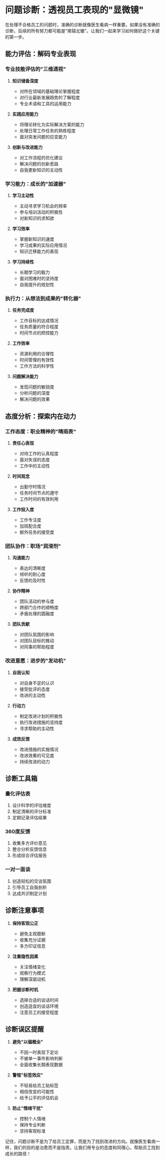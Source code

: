 # 问题诊断：透视员工表现的"显微镜"

在处理不合格员工的问题时，准确的诊断就像医生看病一样重要。如果没有准确的诊断，后续的所有努力都可能是"南辕北辙"。让我们一起来学习如何做好这个关键的第一步。

## 能力评估：解码专业表现

### 专业技能评估的"三维透视"

1. **知识储备深度**
   - 对所在领域的基础理论掌握程度
   - 对行业最新发展趋势的了解程度
   - 专业术语和工具的运用能力

2. **实践应用能力**
   - 将理论转化为实际解决方案的能力
   - 处理日常工作任务的熟练程度
   - 面对突发问题的应变能力

3. **创新与改进能力**
   - 对工作流程的优化建议
   - 解决问题的创新思路
   - 自我更新知识的主动性

### 学习能力：成长的"加速器"

1. **学习主动性**
   - 主动寻求学习机会的频率
   - 参与培训活动的积极性
   - 对新知识的求知欲

2. **学习效率**
   - 掌握新知识的速度
   - 学习成果的实际应用情况
   - 知识迁移能力的表现

3. **学习持续性**
   - 长期学习的毅力
   - 面对困难时的坚持度
   - 自我提升的规划性

### 执行力：从想法到成果的"转化器"

1. **任务完成度**
   - 工作目标的达成情况
   - 任务质量的符合程度
   - 时间节点的把控能力

2. **工作效率**
   - 资源利用的合理性
   - 时间管理的有效性
   - 工作方法的科学性

3. **问题解决能力**
   - 发现问题的敏锐度
   - 分析问题的深度
   - 解决问题的效果

## 态度分析：探索内在动力

### 工作态度：职业精神的"晴雨表"

1. **责任心表现**
   - 对待工作的认真程度
   - 面对失误的态度
   - 工作中的主动性

2. **时间观念**
   - 出勤守时情况
   - 任务时间节点的遵守
   - 工作时间的有效利用

3. **工作投入度**
   - 工作专注度
   - 加班配合度
   - 额外任务的接受度

### 团队协作：职场"润滑剂"

1. **沟通能力**
   - 表达的清晰度
   - 倾听的耐心度
   - 反馈的及时性

2. **协作精神**
   - 团队活动的参与度
   - 跨部门合作的顺畅度
   - 矛盾处理的圆融度

3. **团队贡献**
   - 对团队氛围的影响
   - 对团队目标的推动
   - 对同事的帮助程度

### 改进意愿：进步的"发动机"

1. **自我认知**
   - 对自身不足的认识
   - 接受批评的态度
   - 改进的主动性

2. **行动力**
   - 制定改进计划的积极性
   - 执行改进措施的坚持度
   - 寻求帮助的主动性

3. **成效反馈**
   - 改进措施的实施情况
   - 改进效果的可见度
   - 持续改进的动力

## 诊断工具箱

### 量化评估表
1. 设计科学的评估维度
2. 制定清晰的评分标准
3. 定期记录评估结果

### 360度反馈
1. 收集多方评价意见
2. 整合分析反馈信息
3. 形成综合评估报告

### 一对一面谈
1. 创造轻松的交谈氛围
2. 引导员工自我剖析
3. 达成共识制定计划

## 诊断注意事项

1. **保持客观公正**
   - 避免主观臆断
   - 收集充分证据
   - 多方印证信息

2. **注重隐性因素**
   - 关注情绪变化
   - 观察行为模式
   - 理解深层动机

3. **把握诊断时机**
   - 选择合适的谈话时间
   - 创造适宜的谈话环境
   - 注意员工的接受程度

## 诊断误区提醒

1. **避免"以偏概全"**
   - 不因一时表现下定论
   - 不被单一事件影响判断
   - 全面收集长期表现数据

2. **警惕"标签效应"**
   - 不轻易给员工贴标签
   - 相信改变的可能性
   - 给予公平的评估机会

3. **防止"情绪干扰"**
   - 控制个人情绪
   - 保持专业判断
   - 坚持客观标准

记住，问题诊断不是为了给员工定罪，而是为了找到改进的方向。就像医生看病一样，我们的目的是治愈而不是指责。让我们用专业的态度和同理心，帮助员工找到成长的路径！